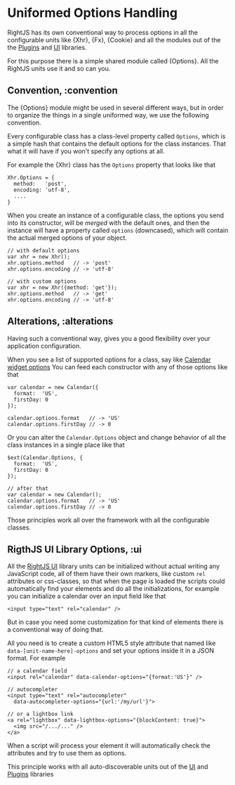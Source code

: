 # Uniformed Options Handling

RightJS has its own conventional way to process options in all the configurable units like {Xhr}, {Fx}, {Cookie} and
all the modules out of the the [Plugins](/plugins) and [UI](/ui) libraries.

For this purpose there is a simple shared module called {Options}. All the RightJS units use it and so can you.

## Convention, :convention

The {Options} module might be used in several different ways, but in order to organize the things in a single
uniformed way, we use the following convention.

Every configurable class has a class-level property called `Options`, which is a simple hash that contains
the default options for the class instances. That what it will have if you won't specify any options at all.

For example the {Xhr} class has the `Options` property that looks like that

    Xhr.Options = {
      method:   'post',
      encoding: 'utf-8',
      ....
    }

When you create an instance of a configurable class, the options you send into its constructor, will be _merged_
with the default ones, and then the instance will have a property called `options` (downcased), which will
contain the actual merged options of your object.

    // with default options
    var xhr = new Xhr();
    xhr.options.method   // -> 'post'
    xhr.options.encoding // -> 'utf-8'

    // with custom options
    var xhr = new Xhr({method: 'get'});
    xhr.options.method   // -> 'get'
    xhr.options.encoding // -> 'utf-8'


## Alterations, :alterations

Having such a conventional way, gives you a good flexibility over your application configuration.

When you see a list of supported options for a class, say like [Calendar widget options](/ui/calendar#options)
You can feed each constructor with any of those options like that

    var calendar = new Calendar({
      format:  'US',
      firstDay: 0
    });

    calendar.options.format   // -> 'US'
    calendar.options.firstDay // -> 0

Or you can alter the `Calendar.Options` object and change behavior of all the class instances in a single place like that

    $ext(Calendar.Options, {
      format:  'US',
      firstDay: 0
    });

    // after that
    var calendar = new Calendar();
    calendar.options.format   // -> 'US'
    calendar.options.firstDay // -> 0

Those principles work all over the framework with all the configurable classes.


## RigthJS UI Library Options, :ui

All the [RightJS UI](/ui) library units can be initialized without actual writing any JavaScript code,
all of them have their own markers, like custom `rel` attributes or css-classes, so that when the page is loaded
the scripts could automatically find your elements and do all the initializations, for example you can initialize a
calendar over an input field like that

    <input type="text" rel="calendar" />

But in case you need some customization for that kind of elements there is a conventional way of doing that.

All you need is to create a custom HTML5 style attribute that named like `data-[unit-name-here]-options` and
set your options inside it in a JSON format. For example

    // a calendar field
    <input rel="calendar" data-calendar-options="{format:'US'}" />

    // autocompleter
    <input type="text" rel="autocompleter"
      data-autocompleter-options="{url:'/my/url'}">

    // or a lightbox link
    <a rel="lightbox" data-lightbox-options="{blockContent: true}">
      <img src="/.../..." />
    </a>

When a script will process your element it will automatically check the attributes and try to use them as options.

This principle works with all auto-discoverable units out of the [UI](/ui) and [Plugins](/plugins) libraries
